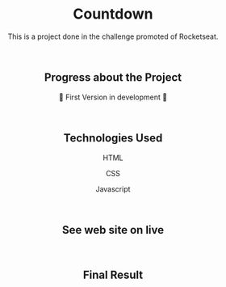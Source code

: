 <h1 align="center"> Countdown </h1>

<p align="center"> This is a project done in the challenge promoted of Rocketseat.  </p>

<br>

<h2 align="center"> Progress about the Project </h2>

<p align="center"> 🚧 First Version in development 🚧 </p>

<br>

<h2 align="center"> Technologies Used </h2>

<p align="center"> HTML </p>
<p align="center"> CSS </p>
<p align="center"> Javascript </p>

<br>

<h2 align="center"> See web site on live </h2>

<p align="center">  </p>

<br>

<h2 align="center"> Final Result </h2>

<div align="center">


</div>



